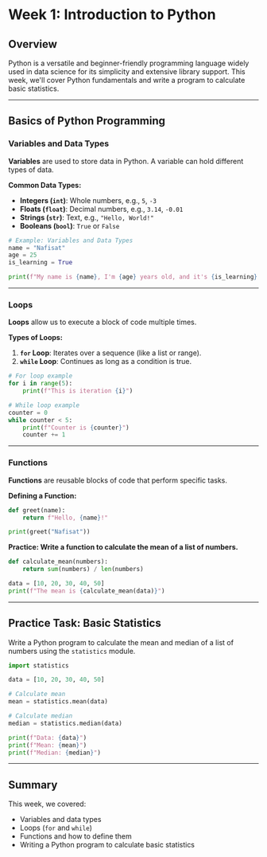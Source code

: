 
# Week 1: Introduction to Python

## Overview
Python is a versatile and beginner-friendly programming language widely used in data science for its simplicity and extensive library support. This week, we'll cover Python fundamentals and write a program to calculate basic statistics.

---

## Basics of Python Programming

### Variables and Data Types
**Variables** are used to store data in Python. A variable can hold different types of data.

**Common Data Types:**
- **Integers (`int`)**: Whole numbers, e.g., `5`, `-3`
- **Floats (`float`)**: Decimal numbers, e.g., `3.14`, `-0.01`
- **Strings (`str`)**: Text, e.g., `"Hello, World!"`
- **Booleans (`bool`)**: `True` or `False`

```python
# Example: Variables and Data Types
name = "Nafisat"
age = 25
is_learning = True

print(f"My name is {name}, I'm {age} years old, and it's {is_learning} that I'm learning Python.")
```

---

### Loops
**Loops** allow us to execute a block of code multiple times.

**Types of Loops:**
1. **`for` Loop**: Iterates over a sequence (like a list or range).
2. **`while` Loop**: Continues as long as a condition is true.

```python
# For loop example
for i in range(5):
    print(f"This is iteration {i}")

# While loop example
counter = 0
while counter < 5:
    print(f"Counter is {counter}")
    counter += 1
```

---

### Functions
**Functions** are reusable blocks of code that perform specific tasks.

**Defining a Function:**
```python
def greet(name):
    return f"Hello, {name}!"

print(greet("Nafisat"))
```

**Practice: Write a function to calculate the mean of a list of numbers.**
```python
def calculate_mean(numbers):
    return sum(numbers) / len(numbers)

data = [10, 20, 30, 40, 50]
print(f"The mean is {calculate_mean(data)}")
```

---

## Practice Task: Basic Statistics
Write a Python program to calculate the mean and median of a list of numbers using the `statistics` module.

```python
import statistics

data = [10, 20, 30, 40, 50]

# Calculate mean
mean = statistics.mean(data)

# Calculate median
median = statistics.median(data)

print(f"Data: {data}")
print(f"Mean: {mean}")
print(f"Median: {median}")
```

---

## Summary
This week, we covered:
- Variables and data types
- Loops (`for` and `while`)
- Functions and how to define them
- Writing a Python program to calculate basic statistics